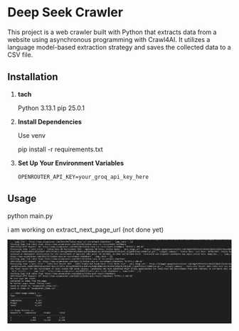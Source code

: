 # Deep Seek Crawler

This project is a web crawler built with Python that extracts data from a website using asynchronous programming with Crawl4AI. It utilizes a language model-based extraction strategy and saves the collected data to a CSV file.


## Installation

1. **tach**

   Python 3.13.1
   pip 25.0.1 


2. **Install Dependencies**

   Use venv

   pip install -r requirements.txt


3. **Set Up Your Environment Variables**

   ```env
   OPENROUTER_API_KEY=your_groq_api_key_here
   ```


## Usage

python main.py

i am working on extract_next_page_url (not done yet)

![plot](./Capture.PNG)
